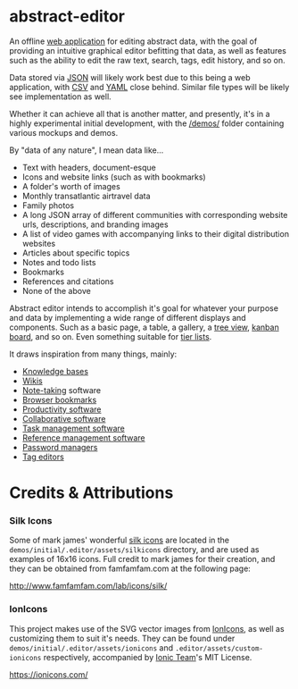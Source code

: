 # abstract-editor

An offline [web application](https://en.wikipedia.org/wiki/Web_application) for editing abstract data, with the goal of providing an intuitive graphical editor befitting that data, as well as features such as the ability to edit the raw text, search, tags, edit history, and so on.

Data stored via [JSON](https://en.wikipedia.org/wiki/JSON) will likely work best due to this being a web application, with [CSV](https://en.wikipedia.org/wiki/Comma-separated_values) and [YAML](https://en.wikipedia.org/wiki/YAML) close behind. Similar file types will be likely see implementation as well.

Whether it can achieve all that is another matter, and presently, it's in a highly experimental initial development, with the [/demos/](/demos/) folder containing various mockups and demos.

By "data of any nature", I mean data like...

- Text with headers, document-esque
- Icons and website links (such as with bookmarks)
- A folder's worth of images
- Monthly transatlantic airtravel data
- Family photos
- A long JSON array of different communities with corresponding website urls, descriptions, and branding images
- A list of video games with accompanying links to their digital distribution websites
- Articles about specific topics
- Notes and todo lists
- Bookmarks
- References and citations
- None of the above

Abstract editor intends to accomplish it's goal for whatever your purpose and data by implementing a wide range of different displays and components. Such as a basic page, a table, a gallery, a [tree view](https://en.wikipedia.org/wiki/Tree_view), [kanban board](https://en.wikipedia.org/wiki/Kanban_board), and so on. Even something suitable for [tier lists](https://en.wikipedia.org/wiki/Tier_list).

It draws inspiration from many things, mainly:

- [Knowledge bases](https://en.wikipedia.org/wiki/Knowledge_base)
- [Wikis](https://en.wikipedia.org/wiki/Wiki)
- [Note-taking](https://en.wikipedia.org/wiki/Note-taking) software
- [Browser bookmarks](https://en.wikipedia.org/wiki/Bookmark_(digital))
- [Productivity software](https://en.wikipedia.org/wiki/Productivity_software)
- [Collaborative software](https://en.wikipedia.org/wiki/Collaborative_software)
- [Task management software](https://en.wikipedia.org/wiki/Task_management#Task_management_software)
- [Reference management software](https://en.wikipedia.org/wiki/Reference_management_software)
- [Password managers](https://en.wikipedia.org/wiki/Password_manager)
- [Tag editors](https://en.wikipedia.org/wiki/Tag_editor)

# Credits & Attributions

### Silk Icons

Some of mark james' wonderful [silk icons](http://www.famfamfam.com/lab/icons/silk/) are located in the `demos/initial/.editor/assets/silkicons` directory, and are used as examples of 16x16 icons. Full credit to mark james for their creation, and they can be obtained from famfamfam.com at the following page:

http://www.famfamfam.com/lab/icons/silk/

### IonIcons

This project makes use of the SVG vector images from [IonIcons](https://ionicons.com/), as well as customizing them to suit it's needs. They can be found under `demos/initial/.editor/assets/ionicons` and `.editor/assets/custom-ionicons` respectively, accompanied by [Ionic Team](https://github.com/ionic-team)'s MIT License.

https://ionicons.com/
